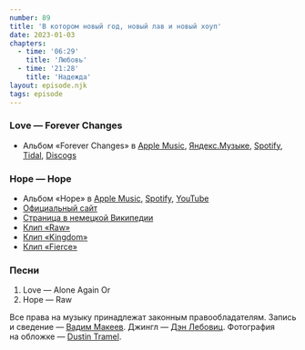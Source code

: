 ```yaml
---
number: 89
title: 'В котором новый год, новый лав и новый хоуп'
date: 2023-01-03
chapters:
  - time: '06:29'
    title: 'Любовь'
  - time: '21:28'
    title: 'Надежда'
layout: episode.njk
tags: episode
---
```


### Love — Forever Changes

- Альбом «Forever Changes» в
  [Apple Music](https://music.apple.com/album/1125521386),
  [Яндекс.Музыке](https://music.yandex.ru/album/53711),
  [Spotify](https://open.spotify.com/album/2amHBpP8C0EUy6yBNy6nN6),
  [Tidal](https://tidal.com/browse/album/51160950),
  [Discogs](https://www.discogs.com/master/6215)

### Hope — Hope

- Альбом «Hope» в
  [Apple Music](https://music.apple.com/album/1261968423),
  [Spotify](https://open.spotify.com/album/3bf07nGbwRnUK63t0NT6wi),
  [YouTube](https://www.youtube.com/playlist?list=PL4pFhWK7FHXGU-dUZItJbVSFTgVFL1l8n)
- [Официальный сайт](https://www.thisishope.de/index2.html)
- [Страница в немецкой Википедии](https://de.wikipedia.org/wiki/Hope_(Band))
- [Клип «Raw»](https://youtu.be/CYjS4_euoMs)
- [Клип «Kingdom»](https://youtu.be/MXX-nVpfFp8)
- [Клип «Fierce»](https://youtu.be/HHQY9sspge0)

### Песни

1. Love — Alone Again Or
2. Hope — Raw

Все права на музыку принадлежат законным правообладателям.
Запись и сведение — [Вадим Макеев](https://twitter.com/pepelsbey).
Джингл — [Дэн Лебовиц](https://www.youtube.com/channel/UC38A5qHrlc_Zgua7vL4b96w).
Фотография на обложке — [Dustin Tramel](https://unsplash.com/photos/jXkeRL4k6-g).
